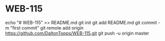 # WEB-115
echo "# WEB-115" >> README.md
git init
git add README.md
git commit -m "first commit"
git remote add origin https://github.com/DaltonTopps/WEB-115.git
git push -u origin master
